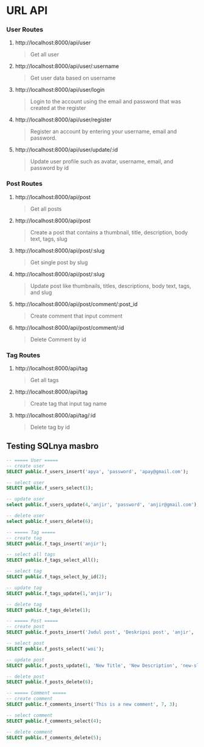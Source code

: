 # URL API

### User Routes

1. http://localhost:8000/api/user
   > Get all user
2. http://localhost:8000/api/user/:username
   > Get user data based on username
3. http://localhost:8000/api/user/login
   > Login to the account using the email and password that was created at the register
4. http://localhost:8000/api/user/register
   > Register an account by entering your username, email and password.
5. http://localhost:8000/api/user/update/:id
   > Update user profile such as avatar, username, email, and password by id

### Post Routes

1. http://localhost:8000/api/post
   > Get all posts
2. http://localhost:8000/api/post
   > Create a post that contains a thumbnail, title, description, body text, tags, slug
3. http://localhost:8000/api/post/:slug
   > Get single post by slug
4. http://localhost:8000/api/post/:slug
   > Update post like thumbnails, titles, descriptions, body text, tags, and slug
5. http://localhost:8000/api/post/comment/:post_id
   > Create comment that input comment
6. http://localhost:8000/api/post/comment/:id
   > Delete Comment by id

### Tag Routes

1. http://localhost:8000/api/tag
   > Get all tags
2. http://localhost:8000/api/tag
   > Create tag that input tag name
3. http://localhost:8000/api/tag/:id
   > Delete tag by id

## Testing SQLnya masbro

```sql
-- ===== User =====
-- create user
SELECT public.f_users_insert('apya', 'password', 'apay@gmail.com');

-- select user
SELECT public.f_users_select(1);

-- update user
select public.f_users_update(4,'anjir', 'password', 'anjir@gmail.com');

-- delete user
select public.f_users_delete(6);

-- ===== Tag =====
-- create tag
SELECT public.f_tags_insert('anjir');

-- select all tags
SELECT public.f_tags_select_all();

-- select tag
SELECT public.f_tags_select_by_id(2);

-- update tag
SELECT public.f_tags_update(1,'anjir');

-- delete tag
SELECT public.f_tags_delete(1);

-- ===== Post =====
-- create post
SELECT public.f_posts_insert('Judul post', 'Deskripsi post', 'anjir', 'Isi post', 'thumbnail-url', 1, 2);

-- select post
SELECT public.f_posts_select('woi');

-- update post
SELECT public.f_posts_update(1, 'New Title', 'New Description', 'new-slug', 'New Body', 'new-thumbnail', 2);

-- delete post
SELECT public.f_posts_delete(6);

-- ===== Comment =====
-- create comment
SELECT public.f_comments_insert('This is a new comment', 7, 3);

-- select comment
SELECT public.f_comments_select(4);

-- delete comment
SELECT public.f_comments_delete(5);



```

